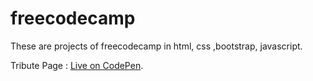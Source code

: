 # freecodecamp
These are projects of freecodecamp in html, css ,bootstrap, javascript.

Tribute Page : <a href="https://codepen.io/shashank2806/full/rmYQOa/" target="_blank">Live on CodePen</a>.
